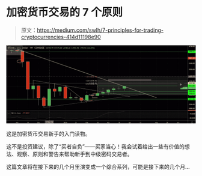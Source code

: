 # 加密货币交易的 7 个原则

> 原文：<https://medium.com/swlh/7-principles-for-trading-cryptocurrencies-414d11198e90>

![](img/a5cb0749048e5a3c123c6369fc5ce91d.png)

这是加密货币交易新手的入门读物。

这不是投资建议，除了“买者自负”——买家当心！我会试着给出一些有价值的想法、观察、原则和警告来帮助新手到中级密码交易者。

这篇文章将在接下来的几个月里演变成一个综合系列，可能是接下来的几个月…